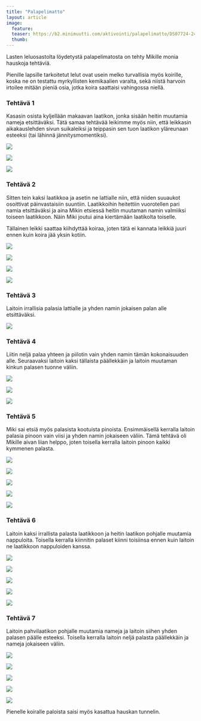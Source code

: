 ```yaml
---
title: "Palapelimatto"
layout: article
image:
  feature:
  teaser: https://b2.minimuutti.com/aktivointi/palapelimatto/DS07724-245px.jpg
  thumb:
---
```


Lasten leluosastolta löydetystä palapelimatosta on tehty Mikille monia hauskoja tehtäviä.

Pienille lapsille tarkoitetut lelut ovat usein melko turvallisia myös koirille, koska ne on testattu myrkyllisten kemikaalien varalta, sekä niistä harvoin irtoilee mitään pieniä osia, jotka koira saattaisi vahingossa niellä.
 
### Tehtävä 1

Kasasin osista kyljellään makaavan laatikon, jonka sisään heitin muutamia nameja etsittäväksi. Tätä samaa tehtävää leikimme myös niin, että leikkasin aikakauslehden sivun suikaleiksi ja teippasin sen tuon laatikon yläreunaan esteeksi (tai lähinnä jännitysmomentiksi).

![](https://b2.minimuutti.com/aktivointi/palapelimatto/DSC47487-800px.jpg)

![](https://b2.minimuutti.com/aktivointi/palapelimatto/DSC48137-800px.jpg)

![](https://b2.minimuutti.com/aktivointi/palapelimatto/DSC48146-800px.jpg)

### Tehtävä 2

Sitten tein kaksi laatikkoa ja asetin ne lattialle niin, että niiden suuaukot osoittivat päinvastaisiin suuntiin. Laatikkoihin heitettiin vuorotellen pari namia etsittäväksi ja aina Mikin etsiessä heitin muutaman namin valmiiksi toiseen laatikkoon. Näin Miki joutui aina kiertämään laatikolta toiselle.

Tällainen leikki saattaa kiihdyttää koiraa, joten tätä ei kannata leikkiä juuri ennen kuin koira jää yksin kotiin.

![](https://b2.minimuutti.com/aktivointi/palapelimatto/DSC47506-800px.jpg)

![](https://b2.minimuutti.com/aktivointi/palapelimatto/DSC47496-800px.jpg)

![](https://b2.minimuutti.com/aktivointi/palapelimatto/DSC47511-800px.jpg)

![](https://b2.minimuutti.com/aktivointi/palapelimatto/DSC47512-800px.jpg)

### Tehtävä 3

Laitoin irrallisia palasia lattialle ja yhden namin jokaisen palan alle etsittäväksi.

![](https://b2.minimuutti.com/aktivointi/palapelimatto/DSC47526-800px.jpg)

### Tehtävä 4

Liitin neljä palaa yhteen ja piilotin vain yhden namin tämän kokonaisuuden alle. Seuraavaksi laitoin kaksi tällaista päällekkäin ja laitoin muutaman kinkun palasen tuonne väliin.

![](https://b2.minimuutti.com/aktivointi/palapelimatto/DSC48088-800px.jpg)

![](https://b2.minimuutti.com/aktivointi/palapelimatto/DSC48098-800px.jpg)

![](https://b2.minimuutti.com/aktivointi/palapelimatto/DSC48126-800px.jpg)

### Tehtävä 5

Miki sai etsiä myös palasista kootuista pinoista. Ensimmäisellä kerralla laitoin palasia pinoon vain viisi ja yhden namin jokaiseen väliin. Tämä tehtävä oli Mikille aivan liian helppo, joten toisella kerralla laitoin pinoon kaikki kymmenen palasta.

![](https://b2.minimuutti.com/aktivointi/palapelimatto/DSC48053-800px.jpg)

![](https://b2.minimuutti.com/aktivointi/palapelimatto/DSC48055-800px.jpg)

![](https://b2.minimuutti.com/aktivointi/palapelimatto/DS07715-800px.jpg)

![](https://b2.minimuutti.com/aktivointi/palapelimatto/DS07724-800px.jpg)

![](https://b2.minimuutti.com/aktivointi/palapelimatto/DSC48164-800px.jpg)

### Tehtävä 6

Laitoin kaksi irrallista palasta laatikkoon ja heitin laatikon pohjalle muutamia nappuloita. Toisella kerralla kiinnitin palaset kiinni toisiinsa ennen kuin laitoin ne laatikkoon nappuloiden kanssa.

![](https://b2.minimuutti.com/aktivointi/palapelimatto/DSC48294-800px.jpg)

![](https://b2.minimuutti.com/aktivointi/palapelimatto/DSC48314-800px.jpg)

![](https://b2.minimuutti.com/aktivointi/palapelimatto/DSC48325-800px.jpg)

![](https://b2.minimuutti.com/aktivointi/palapelimatto/DSC48509-800px.jpg)

![](https://b2.minimuutti.com/aktivointi/palapelimatto/DSC48519-800px.jpg)

### Tehtävä 7

Laitoin pahvilaatikon pohjalle muutamia nameja ja laitoin siihen yhden palasen päälle esteeksi. Toisella kerralla laitoin neljä palasta päällekkäin ja nameja jokaiseen väliin.

![](https://b2.minimuutti.com/aktivointi/palapelimatto/DSC48794-800px.jpg)

![](https://b2.minimuutti.com/aktivointi/palapelimatto/DSC48771-800px.jpg)

![](https://b2.minimuutti.com/aktivointi/palapelimatto/DSC48799-800px.jpg)

![](https://b2.minimuutti.com/aktivointi/palapelimatto/DSC48811-800px.jpg)

![](https://b2.minimuutti.com/aktivointi/palapelimatto/DSC48818-800px.jpg)

Pienelle koiralle paloista saisi myös kasattua hauskan tunnelin.
